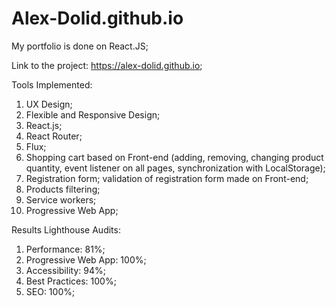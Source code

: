 # Alex-Dolid.github.io

My portfolio is done on React.JS;

Link to the project: https://alex-dolid.github.io;

Tools Implemented:
1) UX Design;
2) Flexible and Responsive Design;
3) React.js;
4) React Router;
5) Flux;
6) Shopping cart based on Front-end (adding, removing, changing product quantity, event listener on all pages, synchronization with LocalStorage);
7) Registration form; validation of registration form made on Front-end;
8) Products filtering;
9) Service workers;
10) Progressive Web App;

Results Lighthouse Audits:
1) Performance: 81%;
2) Progressive Web App: 100%;
3) Accessibility: 94%;
4) Best Practices: 100%;
5) SEO: 100%;